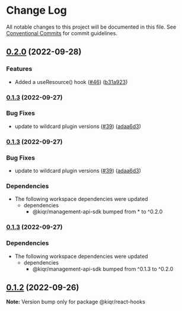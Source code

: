 # Change Log

All notable changes to this project will be documented in this file.
See [Conventional Commits](https://conventionalcommits.org) for commit guidelines.

## [0.2.0](https://www.github.com/kiqr/node-workspace/compare/react-hooks-v0.1.3...react-hooks-v0.2.0) (2022-09-28)


### Features

* Added a useResource() hook ([#46](https://www.github.com/kiqr/node-workspace/issues/46)) ([b31a923](https://www.github.com/kiqr/node-workspace/commit/b31a923dc23759b876b9c457297dffae03c8058b))

### [0.1.3](https://www.github.com/kiqr/node-workspace/compare/react-hooks-v0.1.2...react-hooks-v0.1.3) (2022-09-27)


### Bug Fixes

* update to wildcard plugin versions ([#39](https://www.github.com/kiqr/node-workspace/issues/39)) ([adaa6d3](https://www.github.com/kiqr/node-workspace/commit/adaa6d3c7ee3d40c5e4018c9ebdc28c636cf56d4))

### [0.1.3](https://www.github.com/kiqr/node-workspace/compare/react-hooks-v0.1.2...react-hooks-v0.1.3) (2022-09-27)


### Bug Fixes

* update to wildcard plugin versions ([#39](https://www.github.com/kiqr/node-workspace/issues/39)) ([adaa6d3](https://www.github.com/kiqr/node-workspace/commit/adaa6d3c7ee3d40c5e4018c9ebdc28c636cf56d4))


### Dependencies

* The following workspace dependencies were updated
  * dependencies
    * @kiqr/management-api-sdk bumped from * to ^0.2.0

### [0.1.3](https://www.github.com/kiqr/node-workspace/compare/react-hooks-v0.1.2...react-hooks-v0.1.3) (2022-09-27)


### Dependencies

* The following workspace dependencies were updated
  * dependencies
    * @kiqr/management-api-sdk bumped from ^0.1.3 to ^0.2.0

## [0.1.2](https://github.com/kiqr/node-workspace/compare/@kiqr/react-hooks@0.1.1...@kiqr/react-hooks@0.1.2) (2022-09-26)

**Note:** Version bump only for package @kiqr/react-hooks

